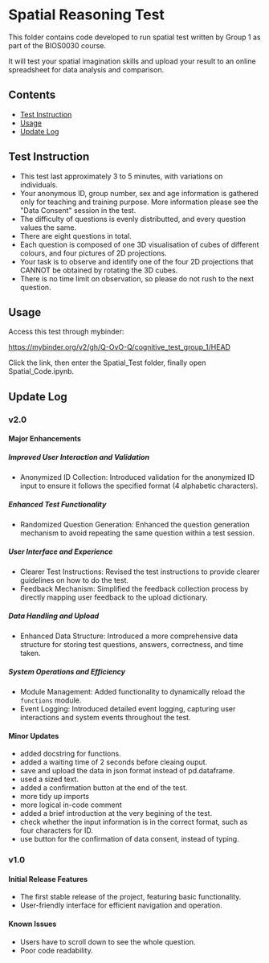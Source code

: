 # Spatial Reasoning Test

This folder contains code developed to run spatial test written by Group 1 as part of the BIOS0030 course.

It will test your spatial imagination skills and upload your result to an online spreadsheet for data analysis and comparison.

## Contents
- [Test Instruction](#test-instruction)
- [Usage](#usage)
- [Update Log](#update-log)
  
## Test Instruction

* This test last approximately 3 to 5 minutes, with variations on individuals.
* Your anonymous ID, group number, sex and age information is gathered only for teaching and training purpose. More information please see the "Data Consent" session in the test. 
* The difficulty of questions is evenly distributted, and every question values the same.
* There are eight questions in total.
* Each question is composed of one 3D visualisation of cubes of different colours, and four pictures of 2D projections.
* Your task is to observe and identify one of the four 2D projections that CANNOT be obtained by rotating the 3D cubes.
* There is no time limit on observation, so please do not rush to the next question.

## Usage

Access this test through mybinder:

https://mybinder.org/v2/gh/Q-OvO-Q/cognitive_test_group_1/HEAD

Click the link, then enter the Spatial_Test folder, finally open Spatial_Code.ipynb.

## Update Log

### v2.0

#### Major Enhancements

##### Improved User Interaction and Validation
- Anonymized ID Collection: Introduced validation for the anonymized ID input to ensure it follows the specified format (4 alphabetic characters).

##### Enhanced Test Functionality
- Randomized Question Generation: Enhanced the question generation mechanism to avoid repeating the same question within a test session.

##### User Interface and Experience
- Clearer Test Instructions: Revised the test instructions to provide clearer guidelines on how to do the test. 
- Feedback Mechanism: Simplified the feedback collection process by directly mapping user feedback to the upload dictionary.

##### Data Handling and Upload
- Enhanced Data Structure: Introduced a more comprehensive data structure for storing test questions, answers, correctness, and time taken.

##### System Operations and Efficiency
- Module Management: Added functionality to dynamically reload the `functions` module.
- Event Logging: Introduced detailed event logging, capturing user interactions and system events throughout the test.

#### Minor Updates
- added docstring for functions. 
- added a waiting time of 2 seconds before cleaing ouput.
- save and upload the data in json format instead of pd.dataframe.
- used a sized text.
- added a confirmation button at the end of the test.
- more tidy up imports
- more logical in-code comment
- added a brief introduction at the very begining of the test.
- check whether the input information is in the correct format, such as four characters for ID.
- use button for the confirmation of data consent, instead of typing.


### v1.0

#### Initial Release Features
- The first stable release of the project, featuring basic functionality.
- User-friendly interface for efficient navigation and operation.

#### Known Issues
- Users have to scroll down to see the whole question.
- Poor code readability.

